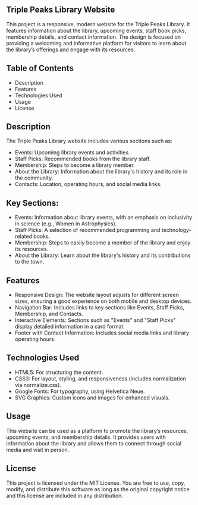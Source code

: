 ## Triple Peaks Library Website

This project is a responsive, modern website for the Triple Peaks Library. It features information about the library, upcoming events, staff book picks, membership details, and contact information. The design is focused on providing a welcoming and informative platform for visitors to learn about the library’s offerings and engage with its resources.

## Table of Contents

- Description
- Features
- Technologies Used
- Usage
- License

## Description

The Triple Peaks Library website includes various sections such as:

- Events: Upcoming library events and activities.
- Staff Picks: Recommended books from the library staff.
- Membership: Steps to become a library member.
- About the Library: Information about the library's history and its role in the community.
- Contacts: Location, operating hours, and social media links.

## Key Sections:

- Events: Information about library events, with an emphasis on inclusivity in science (e.g., Women in Astrophysics).
- Staff Picks: A selection of recommended programming and technology-related books.
- Membership: Steps to easily become a member of the library and enjoy its resources.
- About the Library: Learn about the library's history and its contributions to the town.

## Features

- Responsive Design: The website layout adjusts for different screen sizes, ensuring a good experience on both mobile and desktop devices.
- Navigation Bar: Includes links to key sections like Events, Staff Picks, Membership, and Contacts.
- Interactive Elements: Sections such as "Events" and "Staff Picks" display detailed information in a card format.
- Footer with Contact Information: Includes social media links and library operating hours.

## Technologies Used

- HTML5: For structuring the content.
- CSS3: For layout, styling, and responsiveness (includes normalization via normalize.css).
- Google Fonts: For typography, using Helvetica Neue.
- SVG Graphics: Custom icons and images for enhanced visuals.

## Usage

This website can be used as a platform to promote the library’s resources, upcoming events, and membership details. It provides users with information about the library and allows them to connect through social media and visit in person.

## License

This project is licensed under the MIT License. You are free to use, copy, modify, and distribute this software as long as the original copyright notice and this license are included in any distribution.
